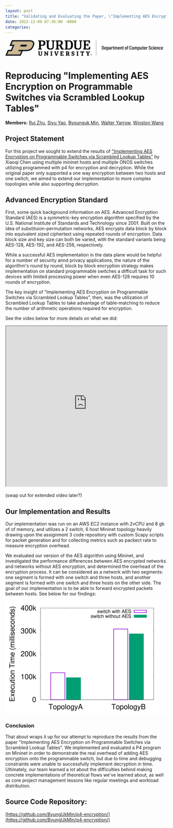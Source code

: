 ```yaml
---
layout: post
title: "Validating and Evaluating the Paper, \"Implementing AES Encryption on Programmable Switches via Scrambled Lookup\""
date: 2022-12-09 07:36:00 -0000
categories: 
---
```


![Purdue CS Logo](https://github.com/Winston-Wang-01/Winston-Wang-01.github.io/blob/gh-pages/purdue-cs-logo.jpg?raw=true)

# Reproducing "Implementing AES Encryption on Programmable Switches via Scrambled Lookup Tables"

**Members:** [Rui Zhu](zhu1054@purdue.edu), [Siyu Yao](yao269@purdue.edu), [Byounguk Min]( min87@purdue.edu), [Walter Yarrow](wyarrow@purdue.edu), [Winston Wang](wang4362@purdue.edu)

## Project Statement

For this project we sought to extend the results of ["Implementing AES Encryption on Programmable Switches via Scrambled Lookup Tables"](https://www.cs.princeton.edu/~xiaoqic/documents/paper-P4AES-SPIN20.pdf) by Xiaoqi Chen using multiple mininet hosts and multiple ONOS switches utilizing programmed with p4 for encryption and decryption. While the original paper only supported a one way encryption between two hosts and one switch, we aimed to extend our implementation to more complex topologies while also supporting decryption.

## Advanced Encryption Standard

First, some quick background information on AES. Advanced Encryption Standard (AES) is a symmetric-key encryption algorithm specified by the U.S. National Institute of Standards and Technology since 2001. Built on the idea of substituion-permutation networks, AES encrypts data block by block into equivalent sized ciphertext using repeated rounds of encryption. Data block size and key size can both be varied, with the standard variants being AES-128, AES-192, and AES-256, respectively.

While a successful AES implementation in the data plane would be helpful for a number of security annd privacy applications, the nature of the algorithm's round by round, block by block encryption strategy makes implementation on standard programmable switches a difficult task for such devices with limited processing power when even AES-128 requires 10 rounds of encryption.

The key insight of "Implementing AES Encryption on Programmable Switches via Scrambled Lookup Tables", then, was the utilization of Scrambled Lookup Tables to take advantage of table-matching to reduce the number of arithmetic operations required for encryption.

See the video below for more details on what we did:

  <iframe width="100%" height="500" src="https://user-images.githubusercontent.com/54554850/206820592-9539976f-6244-45ae-8c9f-3cb065afaa5c.mp4"
          ></iframe>

(swap out for extended video later?)


## Our Implementation and Results

Our implementation was run on an AWS EC2 instance with 2vCPU and 8 gb of of memory, and utilizes a 2 switch, 6 host Mininet topology heavily drawing upon the assignment 3 code repository with custom Scapy scripts for packet generation and for collecting metrics such as packect rate to measure encryption overhead.

We evaluated our version of the AES algorithm using Mininet, and investigated the performance differences between AES encrypted networks and networks without AES encryption, and determined the overhead of the encryption process. It can be considered as a network with two segments: one segment is formed with one switch and three hosts, and another segment is formed with one switch and three hosts on the other side. The goal of our implementation is to be able to forward encrypted packets between hosts. See below for our findings:

![AES Result](https://github.com/Winston-Wang-01/Winston-Wang-01.github.io/blob/gh-pages/docs/_posts/AESresult.jpg?raw=true)

### Conclusion
That about wraps it up for our attempt to reproduce the results from the paper "Implementing AES Encryption on Programmable Switches via Scrambled Lookup Tables". We implemented and evaluated a P4 program on Mininet in order to demonstrate the real overhead of adding AES encryption onto the programmable switch, but due to time and debugging constraints were unable to successfully implement decryption in time. Ultimately, our team learned a lot about the difficulties behind making concrete implementations of theoretical flows we've learned about, as well as core project management lessons like regular meetings and workload distribution.

## Source Code Repository: 

[https://github.com/ByungUkMin/p4-encryption/](https://github.com/ByungUkMin/p4-encryption/)


